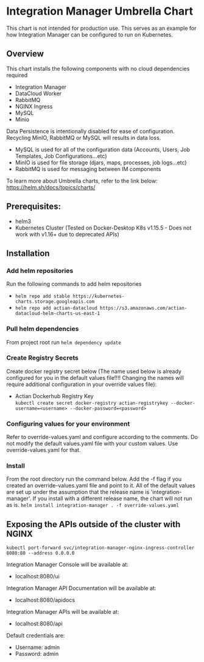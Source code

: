 # Integration Manager Umbrella Chart  
This chart is not intended for production use. This serves as an example for how Integration Manager can be configured to run on Kubernetes.

## Overview
This chart installs the following components with no cloud dependencies required
- Integration Manager
- DataCloud Worker
- RabbitMQ
- NGINX Ingress
- MySQL
- Minio

Data Persistence is intentionally disabled for ease of configuration. Recycling MinIO, RabbitMQ or MySQL will results in data loss.
- MySQL is used for all of the configuration data (Accounts, Users, Job Templates, Job Configurations...etc)
- MinIO is used for file storage (djars, maps, processes, job logs...etc)  
- RabbitMQ is used for messaging between IM components

To learn more about Umbrella charts, refer to the link below:  
https://helm.sh/docs/topics/charts/

## Prerequisites:  
- helm3
- Kubernetes Cluster (Tested on Docker-Desktop K8s v1.15.5 - Does not work with v1.16+ due to deprecated APIs)

## Installation  

### Add helm repositories  
Run the following commands to add helm repositories  
- ```helm repo add stable https://kubernetes-charts.storage.googleapis.com```
- ```helm repo add actian-datacloud https://s3.amazonaws.com/actian-datacloud-helm-charts-us-east-1```

### Pull helm dependencies  
From project root run ```helm dependency update```  

### Create Registry Secrets    
Create docker registry secret below (The name used below is already configured for you in the default values file!!!! Changing the names will require additional configuration in your override values file):  
- Actian Dockerhub Registry Key  
```kubectl create secret docker-registry actian-registrykey --docker-username=<username> --docker-password=<password>```  

### Configuring values for your environment  
Refer to override-values.yaml and configure according to the comments. Do not modify the default values.yaml file with your custom values. Use override-values.yaml for that.

### Install  
From the root directory run the command below. Add the -f flag if you created an override-values.yaml file and point to it.
All of the default values are set up under the assumption that the release name is 'integration-manager'. If you install with a different release name, the chart will not run as is. 
```helm install integration-manager . -f override-values.yaml``` 

## Exposing the APIs outside of the cluster with NGINX  
```kubectl port-forward svc/integration-manager-nginx-ingress-controller 8080:80 --address 0.0.0.0```  

Integration Manager Console will be available at:
- localhost:8080/ui

Integration Manager API Documentation will be available at:
- localhost:8080/apidocs

Integration Manager APIs will be available at:
- localhost:8080/api 

Default credentials are: 
- Username: admin
- Password: admin
